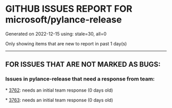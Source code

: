 
# GITHUB ISSUES REPORT FOR microsoft/pylance-release


Generated on 2022-12-15 using: stale=30, all=0


Only showing items that are new to report in past 1 day(s)


---

## FOR ISSUES THAT ARE NOT MARKED AS BUGS:


### Issues in pylance-release that need a response from team:


\* [3762](https://github.com/microsoft/pylance-release/issues/3762 "Pylance extension leads to high CPU usage and heat"): needs an initial team response (0 days old)

\* [3763](https://github.com/microsoft/pylance-release/issues/3763 "Overriden stdlib modules are not typed correctly"): needs an initial team response (0 days old)
